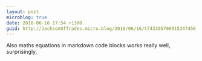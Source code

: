 ```yaml
---
layout: post
microblog: true
date: 2016-06-16 17:54 +1300
guid: http://JacksonOfTrades.micro.blog/2016/06/16/t743305700915347456.html
---
```

Also maths equations in markdown code blocks works really well, surprisingly,
